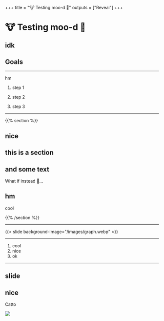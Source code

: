 +++
title = "🐮 Testing moo-d 🐄"
outputs = ["Reveal"]
+++

# 🐮 Testing moo-d 🐄

idk
---

## Goals

---

hm


1. step 1

2. step 2

3. step 3

<!-- fade this -->


---
{{% section %}}

nice
---

## this is a section

and some text
---

What if instead 🤔...

## hm

cool

{{% /section %}}

--- 
<!-- this brings us to -->

<!-- ![](/images/graph.webp) -->
{{< slide background-image="/images/graph.webp" >}}

---

<!-- benefits -->

1. cool
2. nice
3. ok

---

slide
---

nice
---
Catto

![](/images/catto.jpg)

